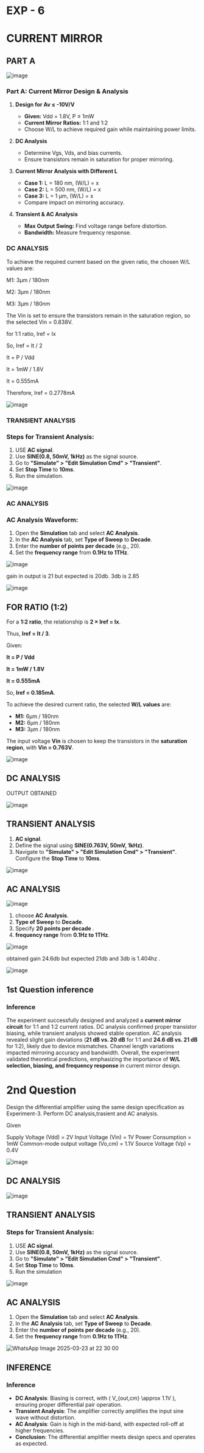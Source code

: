 # EXP - 6

# CURRENT MIRROR 

## PART A

![image](https://github.com/user-attachments/assets/53515a58-83de-47aa-a7f1-b057e3f370fb)


### **Part A: Current Mirror Design & Analysis**  

1) **Design for Av ≤ -10V/V**  
   - **Given:** Vdd = 1.8V, P ≤ 1mW  
   - **Current Mirror Ratios:** 1:1 and 1:2  
   - Choose W/L to achieve required gain while maintaining power limits.  

2) **DC Analysis**  
   - Determine Vgs, Vds, and bias currents.  
   - Ensure transistors remain in saturation for proper mirroring.  

3) **Current Mirror Analysis with Different L**  
   - **Case 1:** L = 180 nm, (W/L) = x  
   - **Case 2:** L = 500 nm, (W/L) = x  
   - **Case 3:** L = 1 µm, (W/L) = x  
   - Compare impact on mirroring accuracy.  

4) **Transient & AC Analysis**  
   - **Max Output Swing:** Find voltage range before distortion.  
   - **Bandwidth:** Measure frequency response.  

###  DC ANALYSIS 

To achieve the required current based on the given ratio, the chosen W/L values are:

M1: 3µm / 180nm

M2: 3µm / 180nm

M3: 3µm / 180nm

The Vin is set to ensure the transistors remain in the saturation region, so the selected Vin = 0.838V.

for 1:1 ratio, Iref = Ix

So, Iref = It / 2

It = P / Vdd

It = 1mW / 1.8V

It = 0.555mA

Therefore, Iref = 0.2778mA

![image](https://github.com/user-attachments/assets/f1e019b7-bb57-4369-8af1-a6763c055171)

### TRANSIENT ANALYSIS 

### **Steps for Transient Analysis:**  

1. USE **AC signal**.  
2. Use **SINE(0.8, 50mV, 1kHz)** as the signal source.  
3. Go to **"Simulate" > "Edit Simulation Cmd" > "Transient"**.  
4. Set **Stop Time** to **10ms**.  
5. Run the simulation.

![image](https://github.com/user-attachments/assets/866d37e0-301d-4dfe-aec9-094dde9fd5d8)

### AC ANALYSIS 

### **AC Analysis Waveform:**  

1. Open the **Simulation** tab and select **AC Analysis**.  
2. In the **AC Analysis** tab, set **Type of Sweep** to **Decade**.  
3. Enter the **number of points per decade** (e.g., 20).  
4. Set the **frequency range** from **0.1Hz to 1THz**.

![image](https://github.com/user-attachments/assets/9d5704bc-f044-4ef0-8db5-788d08779dcb)

gain in output is 21 but expected is 20db. 3db is 2.85

![image](https://github.com/user-attachments/assets/bffb9181-af6a-4177-ac89-fbee86eb917d)

## FOR RATIO (1:2)

For a **1:2 ratio**, the relationship is **2 × Iref = Ix**.  

Thus, **Iref = It / 3**.  

Given:  

**It = P / Vdd**  

**It = 1mW / 1.8V**  

**It = 0.555mA**  

So, **Iref = 0.185mA**.  

To achieve the desired current ratio, the selected **W/L values** are:  

- **M1:** 6µm / 180nm  
- **M2:** 6µm / 180nm  
- **M3:** 3µm / 180nm  

The input voltage **Vin** is chosen to keep the transistors in the **saturation region**, with **Vin = 0.763V**.

![image](https://github.com/user-attachments/assets/3e102baa-033c-474c-8afd-2a291613508d)

## DC ANALYSIS 

OUTPUT OBTAINED 

![image](https://github.com/user-attachments/assets/c2922c8b-da5e-4d09-94aa-7e0be245bb5d)

## TRANSIENT ANALYSIS

1. **AC signal**.  
2. Define the signal using **SINE(0.763V, 50mV, 1kHz)**.  
3. Navigate to **"Simulate" > "Edit Simulation Cmd" > "Transient"**. Configure the **Stop Time** to **10ms**.

![image](https://github.com/user-attachments/assets/c33b00ec-a229-4438-92c9-780ad1f21739)

## AC ANALYSIS 

![image](https://github.com/user-attachments/assets/2418e163-e878-4e70-8aa0-2a3a1c2af84b)

  
1. choose **AC Analysis**.  
2. **Type of Sweep** to **Decade**.  
3. Specify **20 points per decade** .
4. **frequency range** from **0.1Hz to 1THz**.

![image](https://github.com/user-attachments/assets/e913670f-cb6a-4c9f-a14a-f10f429f5326)

obtained gain 24.6db but expected 21db and 3db is 1.404hz .

![image](https://github.com/user-attachments/assets/0ff66afe-1bea-4c79-83d2-27195f6b1704)

## 1st Question inference

### **Inference**  

The experiment successfully designed and analyzed a **current mirror circuit** for 1:1 and 1:2 current ratios. DC analysis confirmed proper transistor biasing, while transient analysis showed stable operation. AC analysis revealed slight gain deviations (**21 dB vs. 20 dB** for 1:1 and **24.6 dB vs. 21 dB** for 1:2), likely due to device mismatches. Channel length variations impacted mirroring accuracy and bandwidth. Overall, the experiment validated theoretical predictions, emphasizing the importance of **W/L selection, biasing, and frequency response** in current mirror design.


# 2nd Question 

Design the differential amplifier using the same design specification as Experiment-3. Perform DC analysis,trasient and AC analysis.

Given

Supply Voltage (Vdd) = 2V
Input Voltage (Vin) = 1V
Power Consumption = 1mW
Common-mode output voltage (Vo,cm) = 1.1V
Source Voltage (Vp) = 0.4V

![image](https://github.com/user-attachments/assets/132666b9-d427-4ce6-b464-611a8cd4921d)

## DC ANALYSIS 

![image](https://github.com/user-attachments/assets/0d14ef5d-ce0a-4e7f-bb6f-8e5537c1fab7)

## TRANSIENT ANALYSIS 

### **Steps for Transient Analysis:**  

1. USE **AC signal**.  
2. Use **SINE(0.8, 50mV, 1kHz)** as the signal source.  
3. Go to **"Simulate" > "Edit Simulation Cmd" > "Transient"**.  
4. Set **Stop Time** to **10ms**.  
5. Run the simulation

![image](https://github.com/user-attachments/assets/26f169bc-9876-4438-9b38-1cfa1fd12237)

## AC ANALYSIS   

1. Open the **Simulation** tab and select **AC Analysis**.  
2. In the **AC Analysis** tab, set **Type of Sweep** to **Decade**.  
3. Enter the **number of points per decade** (e.g., 20).  
4. Set the **frequency range** from **0.1Hz to 1THz**.

![WhatsApp Image 2025-03-23 at 22 30 00](https://github.com/user-attachments/assets/bff73bfe-1a36-458b-9513-9a6ce9748aec)

## INFERENCE 

### **Inference**  
- **DC Analysis**: Biasing is correct, with \( V_{out,cm} \approx 1.1V \), ensuring proper differential pair operation.  
- **Transient Analysis**: The amplifier correctly amplifies the input sine wave without distortion.  
- **AC Analysis**: Gain is high in the mid-band, with expected roll-off at higher frequencies.  
- **Conclusion**: The differential amplifier meets design specs and operates as expected.






























